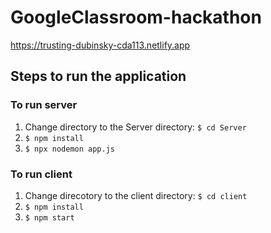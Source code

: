 # GoogleClassroom-hackathon
https://trusting-dubinsky-cda113.netlify.app


## Steps to run the application
### To run server
1. Change directory to the Server directory: `$ cd Server`
2. `$ npm install`
3. `$ npx nodemon app.js`

### To run client
1. Change direcotory to the client directory: `$ cd client`
2. `$ npm install`
3. `$ npm start`
